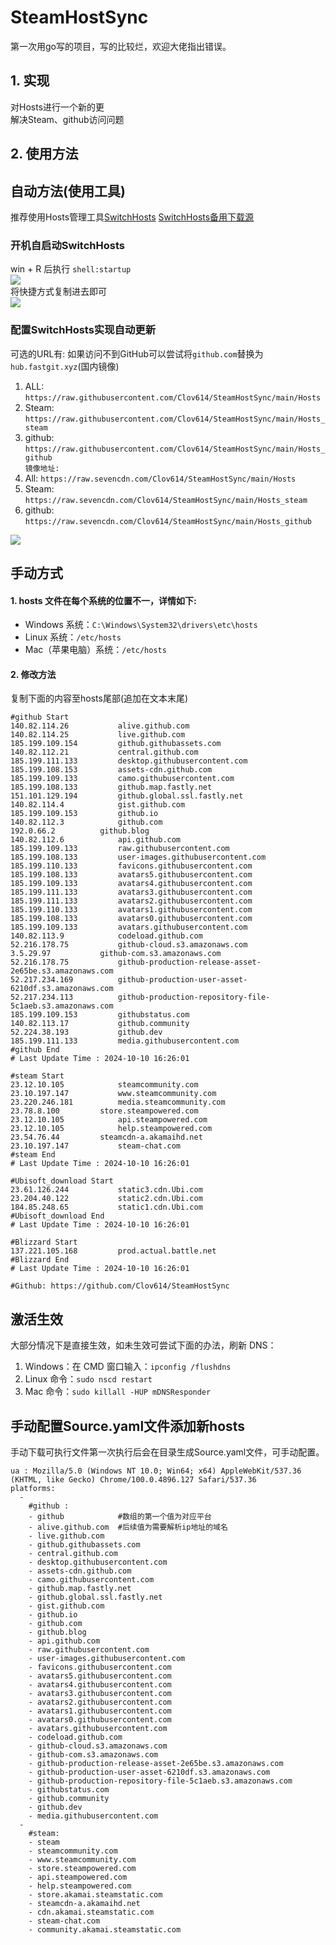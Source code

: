 # SteamHostSync
第一次用go写的项目，写的比较烂，欢迎大佬指出错误。

## 1. 实现
对Hosts进行一个新的更  
解决Steam、github访问问题

## 2. 使用方法
## 自动方法(使用工具)
推荐使用Hosts管理工具[SwitchHosts](https://github.com/oldj/SwitchHosts) 
[SwitchHosts备用下载源](https://nas.iaimi.info/s/nT5pb8jMQp32QwB)
### 开机自启动SwitchHosts
win + R 后执行 `shell:startup`    
![](/img/1.png)  
将快捷方式复制进去即可  
![](/img/2.png)  
### 配置SwitchHosts实现自动更新  
可选的URL有:
如果访问不到GitHub可以尝试将`github.com`替换为`hub.fastgit.xyz`(国内镜像)
1. ALL: `https://raw.githubusercontent.com/Clov614/SteamHostSync/main/Hosts`  
2. Steam: `https://raw.githubusercontent.com/Clov614/SteamHostSync/main/Hosts_steam`  
3. github: `https://raw.githubusercontent.com/Clov614/SteamHostSync/main/Hosts_github`    
`镜像地址:`
4. All: `https://raw.sevencdn.com/Clov614/SteamHostSync/main/Hosts`  
5. Steam: `https://raw.sevencdn.com/Clov614/SteamHostSync/main/Hosts_steam`  
6. github: `https://raw.sevencdn.com/Clov614/SteamHostSync/main/Hosts_github`  

![](/img/3.png)

## 手动方式
#### 1. hosts 文件在每个系统的位置不一，详情如下:
- Windows 系统：`C:\Windows\System32\drivers\etc\hosts`
- Linux 系统：`/etc/hosts`
- Mac（苹果电脑）系统：`/etc/hosts`

#### 2. 修改方法
复制下面的内容至hosts尾部(追加在文本末尾)

```
#github Start
140.82.114.26			alive.github.com
140.82.114.25			live.github.com
185.199.109.154			github.githubassets.com
140.82.112.21			central.github.com
185.199.111.133			desktop.githubusercontent.com
185.199.108.153			assets-cdn.github.com
185.199.109.133			camo.githubusercontent.com
185.199.108.133			github.map.fastly.net
151.101.129.194			github.global.ssl.fastly.net
140.82.114.4			gist.github.com
185.199.109.153			github.io
140.82.112.3			github.com
192.0.66.2			github.blog
140.82.112.6			api.github.com
185.199.109.133			raw.githubusercontent.com
185.199.108.133			user-images.githubusercontent.com
185.199.110.133			favicons.githubusercontent.com
185.199.108.133			avatars5.githubusercontent.com
185.199.109.133			avatars4.githubusercontent.com
185.199.111.133			avatars3.githubusercontent.com
185.199.111.133			avatars2.githubusercontent.com
185.199.110.133			avatars1.githubusercontent.com
185.199.108.133			avatars0.githubusercontent.com
185.199.109.133			avatars.githubusercontent.com
140.82.113.9			codeload.github.com
52.216.178.75			github-cloud.s3.amazonaws.com
3.5.29.97			github-com.s3.amazonaws.com
52.216.178.75			github-production-release-asset-2e65be.s3.amazonaws.com
52.217.234.169			github-production-user-asset-6210df.s3.amazonaws.com
52.217.234.113			github-production-repository-file-5c1aeb.s3.amazonaws.com
185.199.109.153			githubstatus.com
140.82.113.17			github.community
52.224.38.193			github.dev
185.199.111.133			media.githubusercontent.com
#github End
# Last Update Time : 2024-10-10 16:26:01 

#steam Start
23.12.10.105			steamcommunity.com
23.10.197.147			www.steamcommunity.com
23.220.246.181			media.steamcommunity.com
23.78.8.100			store.steampowered.com
23.12.10.105			api.steampowered.com
23.12.10.105			help.steampowered.com
23.54.76.44			steamcdn-a.akamaihd.net
23.10.197.147			steam-chat.com
#steam End
# Last Update Time : 2024-10-10 16:26:01 

#Ubisoft_download Start
23.61.126.244			static3.cdn.Ubi.com
23.204.40.122			static2.cdn.Ubi.com
184.85.248.65			static1.cdn.Ubi.com
#Ubisoft_download End
# Last Update Time : 2024-10-10 16:26:01 

#Blizzard Start
137.221.105.168			prod.actual.battle.net
#Blizzard End
# Last Update Time : 2024-10-10 16:26:01 

#Github: https://github.com/Clov614/SteamHostSync

```

## 激活生效
大部分情况下是直接生效，如未生效可尝试下面的办法，刷新 DNS：
1. Windows：在 CMD 窗口输入：`ipconfig /flushdns`
2. Linux 命令：`sudo nscd restart`
3. Mac 命令：`sudo killall -HUP mDNSResponder`  

## 手动配置Source.yaml文件添加新hosts  
手动下载可执行文件第一次执行后会在目录生成Source.yaml文件，可手动配置。  

```
ua : Mozilla/5.0 (Windows NT 10.0; Win64; x64) AppleWebKit/537.36 (KHTML, like Gecko) Chrome/100.0.4896.127 Safari/537.36
platforms:
  -
    #github :
    - github            #数组的第一个值为对应平台
    - alive.github.com  #后续值为需要解析ip地址的域名
    - live.github.com
    - github.githubassets.com
    - central.github.com
    - desktop.githubusercontent.com
    - assets-cdn.github.com
    - camo.githubusercontent.com
    - github.map.fastly.net
    - github.global.ssl.fastly.net
    - gist.github.com
    - github.io
    - github.com
    - github.blog
    - api.github.com
    - raw.githubusercontent.com
    - user-images.githubusercontent.com
    - favicons.githubusercontent.com
    - avatars5.githubusercontent.com
    - avatars4.githubusercontent.com
    - avatars3.githubusercontent.com
    - avatars2.githubusercontent.com
    - avatars1.githubusercontent.com
    - avatars0.githubusercontent.com
    - avatars.githubusercontent.com
    - codeload.github.com
    - github-cloud.s3.amazonaws.com
    - github-com.s3.amazonaws.com
    - github-production-release-asset-2e65be.s3.amazonaws.com
    - github-production-user-asset-6210df.s3.amazonaws.com
    - github-production-repository-file-5c1aeb.s3.amazonaws.com
    - githubstatus.com
    - github.community
    - github.dev
    - media.githubusercontent.com
  -
    #steam:
    - steam
    - steamcommunity.com
    - www.steamcommunity.com
    - store.steampowered.com
    - api.steampowered.com
    - help.steampowered.com
    - store.akamai.steamstatic.com
    - steamcdn-a.akamaihd.net
    - cdn.akamai.steamstatic.com
    - steam-chat.com
    - community.akamai.steamstatic.com
```
